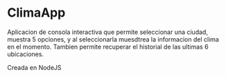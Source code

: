 # ClimaApp

Aplicacion de consola interactiva que permite seleccionar una ciudad, muestra 5 opciones, y al seleccionarla muesdtrea la informacion del clima en el momento. Tambien  permite recuperar el historial de las ultimas 6 ubicaciones.

Creada en NodeJS